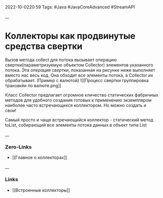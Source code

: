 2022-10-0220:59
Tags: #Java #JavaCoreAdvanced #StreamAPI 

__
# Коллекторы как продвинутые средства свертки
Вызов метода collect для потока вызывает операцию свертки(параметризуемую объектом Collector) элементов указанного потока. Эта *операция свертки*, показанная на рисунке ниже выполняет вместо нас весь код. Она обходит все элементы потока, а Collector их обрабатывает. (Пример с валютой)
![[Процесс свертки группировка транзакйи по валюте.png]]

Класс Collector предлагает огромное кличество статических фабричных методов для удобного создания готовых к применению экземпляром наиболее часто встречающихся коллектором. Но можно создать и свои! 

Самый просто и чаще встречающийся коллектор - статический метод toList, собирающий все элементы потока данных в объект типа List

__
### Zero-Links
- [[Главное о коллекторах]]

__
### Links
- [[Встроенные коллекторы]]

